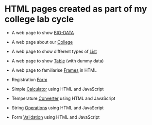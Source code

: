 # HTML pages created as part of my college lab cycle

- A web page to show [BIO-DATA](http://htmlpreview.github.io/?https://github.com/JacobDeepu/HTML/blob/basics/exp1/biodata.html)

- A web page about our [College](http://htmlpreview.github.io/?https://github.com/JacobDeepu/HTML/blob/basics/exp2/index.html)

- A web page to show different types of [List](http://htmlpreview.github.io/?https://github.com/JacobDeepu/HTML/blob/basics/exp3/list.html)

- A web page to show [Table](http://htmlpreview.github.io/?https://github.com/JacobDeepu/HTML/blob/basics/exp4/table.html) (with dummy data)

- A web page to familiarise [Frames](http://htmlpreview.github.io/?https://github.com/JacobDeepu/HTML/blob/basics/exp5/index.html) in HTML

- Registration [Form](http://htmlpreview.github.io/?https://github.com/JacobDeepu/HTML/blob/basics/exp6/registration-form.html)

- Simple [Calculator](http://htmlpreview.github.io/?https://github.com/JacobDeepu/HTML/blob/basics/exp7/calculator.html) using HTML and JavaScript

- Temperature [Converter](http://htmlpreview.github.io/?https://github.com/JacobDeepu/HTML/blob/basics/exp8/index.html) using HTML and JavaScript

- String [Operations](http://htmlpreview.github.io/?https://github.com/JacobDeepu/HTML/blob/basics/exp8/index.html) using HTML and JavaScript

- Form [Validation](http://htmlpreview.github.io/?https://github.com/JacobDeepu/HTML/blob/basics/exp10/registration-form.html) using HTML and JavaScript
